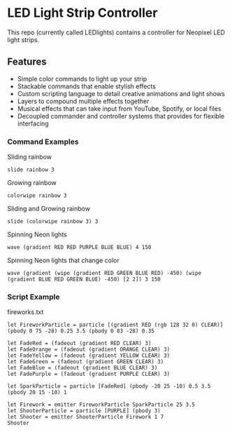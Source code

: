 # LED Light Strip Controller
This repo (currently called LEDlights) contains a controller for Neopixel LED light strips.

## Features
* Simple color commands to light up your strip
* Stackable commands that enable stylish effects
* Custom scripting language to detail creative animations and light shows
* Layers to compound multiple effects together
* Musical effects that can take input from YouTube, Spotify, or local files
* Decoupled commander and controller systems that provides for flexible interfacing

### Command Examples
Sliding rainbow
```
slide rainbow 3
```
Growing rainbow
```
colorwipe rainbow 3
```
Sliding and Growing rainbow
```
slide (colorwipe rainbow 3) 3
```
Spinning Neon lights
```
wave (gradient RED RED PURPLE BLUE BLUE) 4 150
```
Spinning Neon lights that change color
```
wave (gradient (wipe (gradient RED GREEN BLUE RED) -450) (wipe (gradient BLUE RED GREEN BLUE) -450) [2 2]) 3 150
```

### Script Example
fireworks.txt
```
let FireworkParticle = particle [(gradient RED (rgb 128 32 0) CLEAR)] (pbody 0 75 -28) 0.25 3.5 (pbody 0 83 -28) 0.35

let FadeRed = (fadeout (gradient RED CLEAR) 3)
let FadeOrange = (fadeout (gradient ORANGE CLEAR) 3)
let FadeYellow = (fadeout (gradient YELLOW CLEAR) 3)
let FadeGreen = (fadeout (gradient GREEN CLEAR) 3)
let FadeBlue = (fadeout (gradient BLUE CLEAR) 3)
let FadePurple = (fadeout (gradient PURPLE CLEAR) 3)

let SparkParticle = particle [FadeRed] (pbody -20 25 -10) 0.5 3.5 (pbody 20 15 -10) 1

let Firework = emitter FireworkParticle SparkParticle 25 3.5
let ShooterParticle = particle [PURPLE] (pbody 3)
let Shooter = emitter ShooterParticle Firework 1 7
Shooter
```
